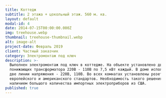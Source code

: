 ```yaml
---
title: Коттедж
subtitle: 2 этажа + цокольный этаж. 560 м. кв.
layout: default
modal-id: 4
date: 2014-07-15T00:00:00.000Z
img: treehouse.webp
thumbnail: treehouse-thumbnail.webp
alt: image-alt
project-date: Февраль 2019
client: Частный заказчик
category: Электромонтаж под ключ
description: >-
  Выполнен электромонтаж под ключ в коттедже. На объекте установлено два
  понижающих трансформатора 220В - 110В по 7,5 кВт каждый. В доме используется
  две линии напряжения - 220В, 110В. Во всех комнатах установлены розетки
  европейского и американского стандартов. Необходимость такого решения вызвана
  наличием большого количества импортных электроприборов из США.
published: true
---
```

